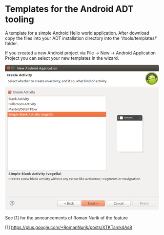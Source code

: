 Templates for the Android ADT tooling
=====================================

A template for a simple Android Hello world application. After download copy the files into your ADT installation directory into the '<android-sdk-folder>/tools/templates/' folder. 

If you created a new Android project via File -> New -> Android Application Project you can select your new templates in the wizard.

![ADT project wizard page](https://github.com/vogellacompany/android-adt-templates/raw/master/images/projectwizard.png "ADT project wizard page")

See [1] for the announcements of Roman Nurik of the feature

[1] https://plus.google.com/+RomanNurik/posts/XTKTamk4As8



